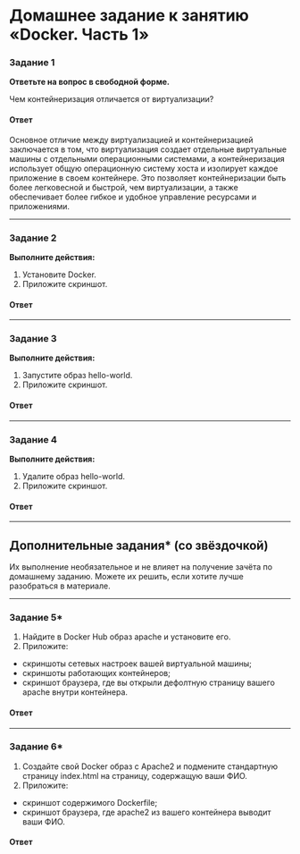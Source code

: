 # Домашнее задание к занятию «Docker. Часть 1»



### Задание 1

**Ответьте на вопрос в свободной форме.** 

Чем контейнеризация отличается от виртуализации?

#### Ответ
Основное отличие между виртуализацией и контейнеризацией заключается в том, что виртуализация создает отдельные виртуальные машины с отдельными операционными системами, а контейнеризация использует общую операционную систему хоста и изолирует каждое приложение в своем контейнере. Это позволяет контейнеризации быть более легковесной и быстрой, чем виртуализации, а также обеспечивает более гибкое и удобное управление ресурсами и приложениями.

---

### Задание 2 

**Выполните действия:**

1. Установите Docker.
1. Приложите скриншот.

#### Ответ

---

### Задание 3

**Выполните действия:**

1. Запустите образ hello-world.
1. Приложите скриншот.

#### Ответ
---

### Задание 4 

**Выполните действия:**

1. Удалите образ hello-world.
1. Приложите скриншот.

#### Ответ
---

## Дополнительные задания* (со звёздочкой)

Их выполнение необязательное и не влияет на получение зачёта по домашнему заданию. Можете их решить, если хотите лучше разобраться в материале.

---

### Задание 5*

1. Найдите в Docker Hub образ apache и установите его.
1. Приложите:
 * скриншоты сетевых настроек вашей виртуальной машины;
 * скриншоты работающих контейнеров;
 * скриншот браузера, где вы открыли дефолтную страницу вашего apache внутри контейнера.

#### Ответ
---

### Задание 6*

1. Создайте свой Docker образ с Apache2 и подмените стандартную страницу index.html на страницу, содержащую ваши ФИО.
1. Приложите:
 * скриншот содержимого Dockerfile;
 * скриншот браузера, где apache2 из вашего контейнера выводит ваши ФИО.
#### Ответ
